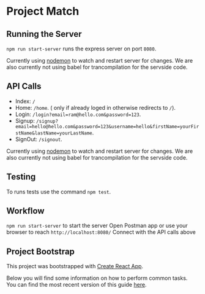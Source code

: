 # Project Match

## Running the Server
`npm run start-server` runs the express server on port `8080`.

Currently using [nodemon](https://github.com/remy/nodemon) to watch and restart server for changes. We are also currently not using babel for trancompilation for the servside code.

## API Calls
- Index:  `/`
- Home:  `/home`. ( only if already loged in otherwise redirects to `/`).
- Login: `/login?email=ram@hello.com&password=123`.
- Signup: `/signup?email=hello@hello.com&password=123&username=hello&firstName=yourFirstName&lastName=yourLastName`.
- SignOut: `/signout`.

Currently using [nodemon](https://github.com/remy/nodemon) to watch and restart server for changes. We are also currently not using babel for trancompilation for the servside code.

## Testing
To runs tests use the command `npm test`.

## Workflow
`npm run start-server` to start the server
Open Postman app or use your browser to reach `http://localhost:8080/`
Connect with the API calls above

## Project Bootstrap
This project was bootstrapped with [Create React App](https://github.com/facebookincubator/create-react-app).

Below you will find some information on how to perform common tasks.<br>
You can find the most recent version of this guide [here](https://github.com/facebookincubator/create-react-app/blob/master/packages/react-scripts/template/README.md).
